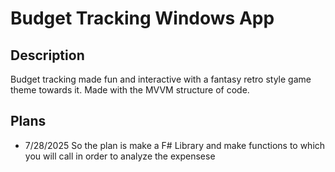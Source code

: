 # Budget Tracking Windows App
## Description
Budget tracking made fun and interactive with a fantasy retro style game theme towards it. 
Made with the MVVM structure of code.
## Plans
- 7/28/2025 So the plan is make a F# Library and make functions to which you will call in order to analyze the expensese


